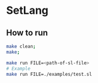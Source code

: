 # SetLang
## How to run
```sh
make clean;
make;

make run FILE=<path-of-sl-file>
# Example
make run FILE=./examples/test.sl
```
